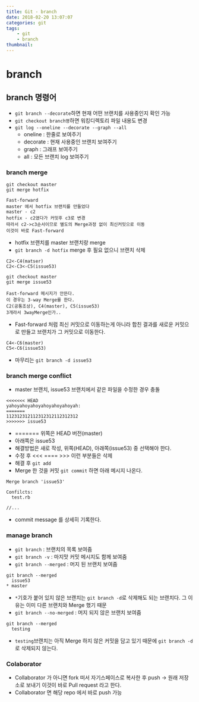 ```yaml
---
title: Git - branch
date: 2018-02-20 13:07:07
categories: git
tags:
    - git
    - branch
thumbnail:
---
```


# branch

## branch 명령어

* `git branch --decorate`하면 현재 어떤 브랜치를 사용중인지 확인 가능
* `git checkout branch명`하면 워킹디렉토리 파일 내용도 변경
* `git log --oneline --decorate --graph --all`
  * oneline : 한줄로 보여주기
  * decorate : 현재 사용중인 브랜치 보여주기
  * graph : 그래프 보여주기
  * all : 모든 브랜치 log 보여주기

### branch merge

```git
git checkout master
git merge hotfix

Fast-forward
master 에서 hotfix 브랜치를 만들었다
master - c2
hotfix - c2였다가 커밋후 c3로 변경
따라서 c2->c3순서이므로 별도의 Merge과정 없이 최신커밋으로 이동
이것이 바로 Fast-forward
```

* hotfix 브랜치를 master 브랜치랑 merge
* `git branch -d hotfix` merge 후 필요 없으니 브랜치 삭제

```git
C2<-C4(matser)
C2<-C3<-C5(issue53)
```

```git
git checkout master
git merge issue53

Fast-forward 메시지가 안뜬다.
이 경우는 3-way Merge를 한다.
C2(공통조상), C4(master), C5(issue53)
3개라서 3wayMerge인가..
```

* Fast-forward 처럼 최신 커밋으로 이동하는게 아니라 합친 결과를 새로운 커밋으로 만들고 브랜치가 그 커밋으로 이동한다.

```git
C4<-C6(master)
C5<-C6(issue53)
```

* 마무리는 `git branch -d issue53`

### branch merge conflict

* master 브랜치, issue53 브랜치에서 같은 파일을 수정한 경우 충돌

```text
<<<<<<< HEAD
yahoyahoyahoyahoyahoyahoyah:
=======
112312312112312312112312312
>>>>>>> issue53
```

* ======= 위쪽은 HEAD 버전(master)
* 아래쪽은 issue53
* 해결방법은 새로 작성, 위쪽(HEAD), 아래쪽(issue53) 중 선택해야 한다.
* 수정 후 <<< ==== >>> 이런 부분들은 삭제
* 해결 후 `git add`
* Merge 한 것을 커밋 `git commit` 하면 아래 메시지 나온다.

```git
Merge branch 'issue53'

Confilcts:
  test.rb

//...
```

* commit message 를 상세히 기록한다.

### manage branch

* `git branch` : 브랜치의 목록 보여줌
* `git branch -v` : 마지맛 커밋 메시지도 함께 보여줌
* `git branch --merged` : 머지 된 브랜치 보여줌

```git
git branch --merged
  issue53
* master
```

* `*`기호가 붙어 있지 않은 브랜치는 `git branch -d`로 삭제해도 되는 브랜치다. 그 이유는 이미 다른 브랜치와 Merge 했기 때문
* `git branch --no-merged` : 머지 되지 않은 브랜치 보여줌

```git
git branch --merged
  testing
```

* `testing`브랜치는 아직 Merge 하지 않은 커밋을 담고 있기 때문에 `git branch -d`로 삭제되지 않는다.

### Colaborator

* Collaborator 가 아니면 fork 떠서 자기스페이스로 복사한 후 push -> 원래 저장소로 보내기 이것이 바로 Pull request 라고 한다.
* Collaborator 면 해당 repo 에서 바로 push 가능
